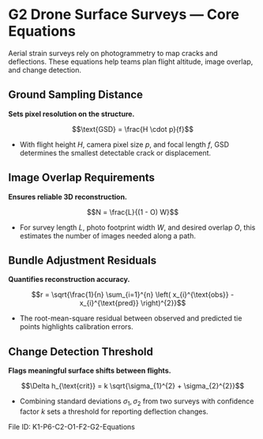 # G2 Drone Surface Surveys — Core Equations

Aerial strain surveys rely on photogrammetry to map cracks and deflections. These equations help teams plan flight altitude, image overlap, and change detection.

## Ground Sampling Distance
**Sets pixel resolution on the structure.**

$$\text{GSD} = \frac{H \cdot p}{f}$$

- With flight height $H$, camera pixel size $p$, and focal length $f$, GSD determines the smallest detectable crack or displacement.

## Image Overlap Requirements
**Ensures reliable 3D reconstruction.**

$$N = \frac{L}{(1 - O) W}$$

- For survey length $L$, photo footprint width $W$, and desired overlap $O$, this estimates the number of images needed along a path.

## Bundle Adjustment Residuals
**Quantifies reconstruction accuracy.**

$$r = \sqrt{\frac{1}{n} \sum_{i=1}^{n} \left( x_{i}^{\text{obs}} - x_{i}^{\text{pred}} \right)^{2}}$$

- The root-mean-square residual between observed and predicted tie points highlights calibration errors.

## Change Detection Threshold
**Flags meaningful surface shifts between flights.**

$$\Delta h_{\text{crit}} = k \sqrt{\sigma_{1}^{2} + \sigma_{2}^{2}}$$

- Combining standard deviations $\sigma_{1}, \sigma_{2}$ from two surveys with confidence factor $k$ sets a threshold for reporting deflection changes.

File ID: K1-P6-C2-O1-F2-G2-Equations
